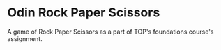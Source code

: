 # Odin Rock Paper Scissors
A game of Rock Paper Scissors as a part of TOP's foundations course's assignment.